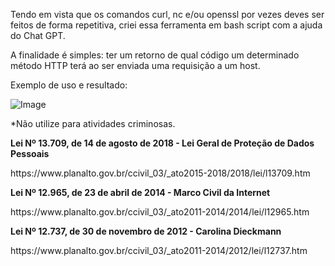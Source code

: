 Tendo em vista que os comandos curl, nc e/ou openssl por vezes deves ser feitos de forma repetitiva, criei essa ferramenta em bash script com a ajuda do Chat GPT.

A finalidade é simples: ter um retorno de qual código um determinado método HTTP terá ao ser enviada uma requisição a um host.

Exemplo de uso e resultado:

![Image](https://github.com/user-attachments/assets/9292ee14-7af5-47fa-ad85-e670d1ce0df6)

*Não utilize para atividades criminosas.

**Lei Nº 13.709, de 14 de agosto de 2018 - Lei Geral de Proteção de Dados Pessoais**
<p>https://www.planalto.gov.br/ccivil_03/_ato2015-2018/2018/lei/l13709.htm</p>

**Lei Nº 12.965, de 23 de abril de 2014 - Marco Civil da Internet**
<p>https://www.planalto.gov.br/ccivil_03/_ato2011-2014/2014/lei/l12965.htm</p>

**Lei Nº 12.737, de 30 de novembro de 2012 - Carolina Dieckmann**
<p>https://www.planalto.gov.br/ccivil_03/_ato2011-2014/2012/lei/l12737.htm</p>
